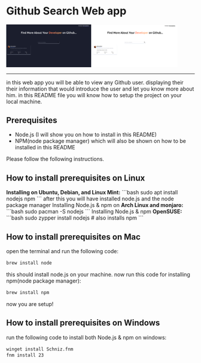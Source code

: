<h1>Github Search Web app</h1>
<p float="left">
    <img src="/dark-mode.png" width=45% />
    <img src="/light-mode.png" width=45% /> 
</p>
<hr>
in this web app you will be able to view any Github user. displaying their their information that would introduce the user and let you know more about him.
in this README file you will know how to setup the project on your local machine.

<b><h2>Prerequisites</h2></b>
<ul>
        <li>Node.js (I will show you on how to install in this README)</li>
        <li>NPM(node package manager) which will also be shown on how to be installed in this README</li>
</ul>
<p>Please follow the following instructions.</p>
<b><h2>How to install prerequisites on Linux</h2></b>
<b>Installing on Ubuntu, Debian, and Linux Mint:</b>
```bash
sudo apt install nodejs npm
```
after this you will have installed node.js and the node package manager
Installing Node.js & npm on <b>Arch Linux and monjaro: </b>
```bash
sudo pacman -S nodejs
```
Installing Node.js & npm <b>OpenSUSE:</b> 
```bash
sudo zypper install nodejs # also installs npm
```

<b><h2>How to install prerequisites on Mac</h2></b>
open the terminal and run the following code:
```bash
brew install node
```
this should install node.js on your machine.
now run this code for installing npm(node package manager): 
```bash
brew install npm
```
now you are setup!

<b><h2>How to install prerequisites on Windows</h2></b>
run the following code to install both Node.js & npm on windows:
```bash
winget install Schniz.fnm
fnm install 23
```

